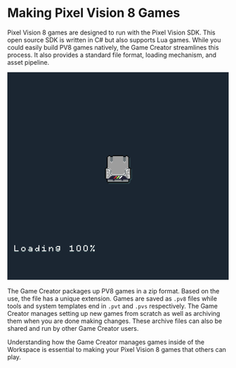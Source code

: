 # Making Pixel Vision 8 Games

Pixel Vision 8 games are designed to run with the Pixel Vision SDK. This open source SDK is written in C# but also supports Lua games. While you could easily build PV8 games natively, the Game Creator streamlines this process. It also provides a standard file format, loading mechanism, and asset pipeline.

![image alt text](images/MakingPixelVision8Games_image_0.png)

The Game Creator packages up PV8 games in a zip format. Based on the use, the file has a unique extension. Games are saved as `.pv8` files while tools and system templates end in `.pvt` and `.pvs` respectively. The Game Creator manages setting up new games from scratch as well as archiving them when you are done making changes. These archive files can also be shared and run by other Game Creator users.

Understanding how the Game Creator manages games inside of the Workspace is essential to making your Pixel Vision 8 games that others can play.

 


